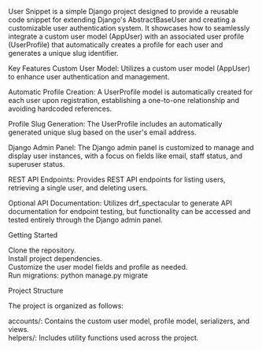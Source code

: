 User Snippet is a simple Django project designed to provide a reusable code snippet for extending Django's AbstractBaseUser and creating a customizable user authentication system. It showcases how to seamlessly integrate a custom user model (AppUser) with an associated user profile (UserProfile) that automatically creates a profile for each user and generates a unique slug identifier.

Key Features
Custom User Model: Utilizes a custom user model (AppUser) to enhance user authentication and management.

Automatic Profile Creation: A UserProfile model is automatically created for each user upon registration, establishing a one-to-one relationship and avoiding hardcoded references.

Profile Slug Generation: The UserProfile includes an automatically generated unique slug based on the user's email address.

Django Admin Panel: The Django admin panel is customized to manage and display user instances, with a focus on fields like email, staff status, and superuser status.

REST API Endpoints: Provides REST API endpoints for listing users, retrieving a single user, and deleting users.

Optional API Documentation: Utilizes drf_spectacular to generate API documentation for endpoint testing, but functionality can be accessed and tested entirely through the Django admin panel.

Getting Started

Clone the repository.<br>
Install project dependencies.<br>
Customize the user model fields and profile as needed.<br>
Run migrations: python manage.py migrate<br>

Project Structure<br>

The project is organized as follows:<br>

accounts/: Contains the custom user model, profile model, serializers, and views.<br>
helpers/: Includes utility functions used across the project.
